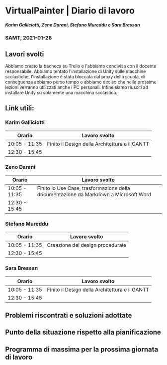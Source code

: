 # VirtualPainter | Diario di lavoro
##### Karim Galliciotti, Zeno Darani, Stefano Mureddu e Sara Bressan
### SAMT, 2021-01-28

## Lavori svolti
Abbiamo creato la bacheca su Trello e l'abbiamo condivisa con il docente responsabile.
Abbiamo tentato l'installazione di Unity sulle macchine scolastiche, l'installazione è stata bloccata dal proxy della scuola, di conseguenza abbiamo perso tempo 
e abbiamo deciso che nelle prossime lezioni verranno utilizzati anche i PC personali.
Infine siamo riusciti ad installare Unity su solamente una macchina scolastica.

Link utili:
 - 


### Karim Galliciotti


|Orario        |Lavoro svolto                 |
|--------------|------------------------------|
|10:05 - 11:35 | Finito il Design della Architettura e il GANTT|
|12:30 - 15:45 | |

### Zeno Darani


|Orario        |Lavoro svolto                 |
|--------------|------------------------------|
|10:05 - 11:35 |Finito lo Use Case, trasformazione della documentazione da Markdown a Microsoft Word|
|12:30 - 15:45 ||

### Stefano Mureddu


|Orario        |Lavoro svolto                 |
|--------------|------------------------------|
|10:05 - 11:35 | Creazione del design procedurale|
|12:30 - 15:45 | |

### Sara Bressan


|Orario        |Lavoro svolto                 |
|--------------|------------------------------|
|10:05 - 11:35 | Finito il Design della Architettura e il GANTT|
|12:30 - 15:45 | |


##  Problemi riscontrati e soluzioni adottate



##  Punto della situazione rispetto alla pianificazione



## Programma di massima per la prossima giornata di lavoro
